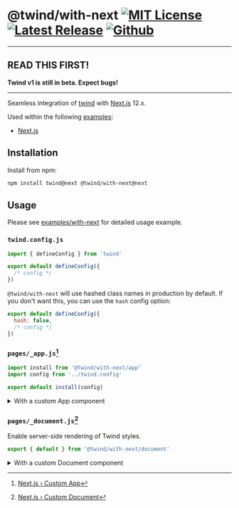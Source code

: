 # @twind/with-next [![MIT License](https://flat.badgen.net/github/license/tw-in-js/twind)](https://github.com/tw-in-js/twind/blob/next/LICENSE) [![Latest Release](https://flat.badgen.net/npm/v/@twind/with-next/next?icon=npm&label&cache=10800&color=blue)](https://www.npmjs.com/package/@twind/with-next/v/next) [![Github](https://flat.badgen.net/badge/icon/tw-in-js%2Ftwind%23next?icon=github&label)](https://github.com/tw-in-js/twind/tree/next/packages/next)

---

## READ THIS FIRST!

**Twind v1 is still in beta. Expect bugs!**

---

Seamless integration of [twind](https://github.com/tw-in-js/twind/tree/next/packages/twind) with [Next.js](https://nextjs.org) 12.x.

Used within the following [examples](https://github.com/tw-in-js/twind/tree/next/examples):

- [Next.js](https://github.com/tw-in-js/twind/tree/next/examples/with-next)

## Installation

Install from npm:

```sh
npm install twind@next @twind/with-next@next
```

## Usage

Please see [examples/with-next](https://github.com/tw-in-js/twind/tree/next/examples/with-next) for detailed usage example.

### `twind.config.js`

```js
import { defineConfig } from 'twind'

export default defineConfig({
  /* config */
})
```

`@twind/with-next` will use hashed class names in production by default. If you don't want this, you can use the `hash` config option:

```js
export default defineConfig({
  hash: false,
  /* config */
})
```

### `pages/_app.js`[^1]

```js
import install from '@twind/with-next/app'
import config from '../twind.config'

export default install(config)
```

<details>
<summary>With a custom App component</summary>

TLDR;

```diff
+ import install from '@twind/with-next/app'
+ import config from '../twind.config'
function MyApp({ Component, pageProps }) {
  /* ... */
}
- export default MyApp
+ export default install(config, MyApp)
```

Here is a full example:

```js
import install from '@twind/with-next/app'
import config from '../twind.config'

function MyApp({ Component, pageProps }) {
  return <Component {...pageProps} />
}

// Only uncomment this method if you have blocking data requirements for
// every single page in your application. This disables the ability to
// perform automatic static optimization, causing every page in your app to
// be server-side rendered.
//
// MyApp.getInitialProps = async (appContext) => {
//   // calls page's `getInitialProps` and fills `appProps.pageProps`
//   const appProps = await App.getInitialProps(appContext);
//
//   return { ...appProps }
// }

export default install(config, MyApp)
```

</details>

### `pages/_document.js`[^2]

Enable server-side rendering of Twind styles.

```js
export { default } from '@twind/with-next/document'
```

<details>
<summary>With a custom Document component</summary>

TLDR;

```diff
import Document, { Html, Head, Main, NextScript } from 'next/document'
+ import install from '@twind/with-next/document'
class MyDocument extends Document {
  /* ... */
}
+ export default install(MyDocument)
```

Here is a full example:

```js
import Document, { Html, Head, Main, NextScript } from 'next/document'
import install from '@twind/with-next/document'

class MyDocument extends Document {
  static async getInitialProps(ctx) {
    const initialProps = await Document.getInitialProps(ctx)
    return { ...initialProps }
  }

  render() {
    return (
      <Html>
        <Head />
        <body>
          <Main />
          <NextScript />
        </body>
      </Html>
    )
  }
}

export default install(MyDocument)
```

> The code above is the default `Document` added by Next.js. Feel free to remove the `getInitialProps` or `render` function from `MyDocument` if you don't need to change them.

</details>

[^1]: [Next.js › Custom App](https://nextjs.org/docs/advanced-features/custom-app)
[^2]: [Next.js › Custom Document](https://nextjs.org/docs/advanced-features/custom-document)
